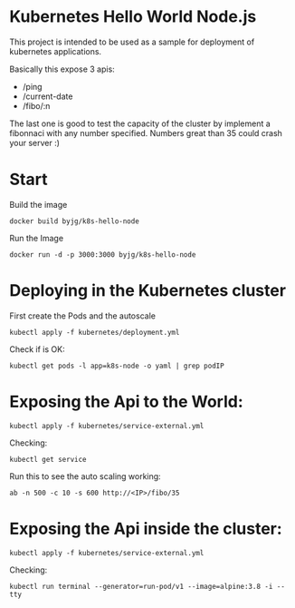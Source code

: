 # Kubernetes Hello World Node.js

This project is intended to be used as a sample for 
deployment of kubernetes applications. 

Basically this expose 3 apis:
- /ping
- /current-date
- /fibo/:n

The last one is good to test the capacity of the cluster by implement 
a fibonnaci with any number specified. Numbers great than 35 could crash your server :)

# Start

Build the image

```
docker build byjg/k8s-hello-node
```

Run the Image

```
docker run -d -p 3000:3000 byjg/k8s-hello-node
```

# Deploying in the Kubernetes cluster

First create the Pods and the autoscale 

```
kubectl apply -f kubernetes/deployment.yml
```

Check if is OK:

```
kubectl get pods -l app=k8s-node -o yaml | grep podIP
```

# Exposing the Api to the World:

```
kubectl apply -f kubernetes/service-external.yml
```

Checking:

```
kubectl get service
```

Run this to see the auto scaling working:

```
ab -n 500 -c 10 -s 600 http://<IP>/fibo/35
```

# Exposing the Api inside the cluster:


```
kubectl apply -f kubernetes/service-external.yml
```

Checking:

```
kubectl run terminal --generator=run-pod/v1 --image=alpine:3.8 -i --tty
```
